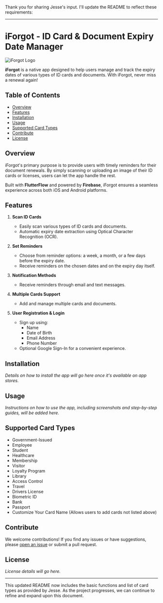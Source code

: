 Thank you for sharing Jesse's input. I'll update the README to reflect these requirements:

---

# iForgot - ID Card & Document Expiry Date Manager

![iForgot Logo](logo_link_here)

**iForgot** is a native app designed to help users manage and track the expiry dates of various types of ID cards and documents. With iForgot, never miss a renewal again!

## Table of Contents

- [Overview](#overview)
- [Features](#features)
- [Installation](#installation)
- [Usage](#usage)
- [Supported Card Types](#supported-card-types)
- [Contribute](#contribute)
- [License](#license)

## Overview

iForgot's primary purpose is to provide users with timely reminders for their document renewals. By simply scanning or uploading an image of their ID cards or licenses, users can let the app handle the rest.

Built with **FlutterFlow** and powered by **Firebase**, iForgot ensures a seamless experience across both iOS and Android platforms.

## Features

1. **Scan ID Cards**
    - Easily scan various types of ID cards and documents.
    - Automatic expiry date extraction using Optical Character Recognition (OCR).

2. **Set Reminders**
    - Choose from reminder options: a week, a month, or a few days before the expiry date.
    - Receive reminders on the chosen dates and on the expiry day itself.

3. **Notification Methods**
    - Receive reminders through email and text messages.

4. **Multiple Cards Support**
    - Add and manage multiple cards and documents.

5. **User Registration & Login**
    - Sign up using:
        - Name
        - Date of Birth
        - Email Address
        - Phone Number
    - Optional Google Sign-In for a convenient experience.

## Installation

*Details on how to install the app will go here once it's available on app stores.*

## Usage

*Instructions on how to use the app, including screenshots and step-by-step guides, will be added here.*

## Supported Card Types

- Government-Issued
- Employee
- Student
- Healthcare
- Membership
- Visitor
- Loyalty Program
- Library
- Access Control
- Travel
- Drivers License
- Biometric ID
- Bank
- Passport
- Customize Your Card Name (Allows users to add cards not listed above)

## Contribute

We welcome contributions! If you find any issues or have suggestions, please [open an issue](github_issue_link_here) or submit a pull request.

## License

*License details will go here.*

---

This updated README now includes the basic functions and list of card types as provided by Jesse. As the project progresses, we can continue to refine and expand upon this document.
